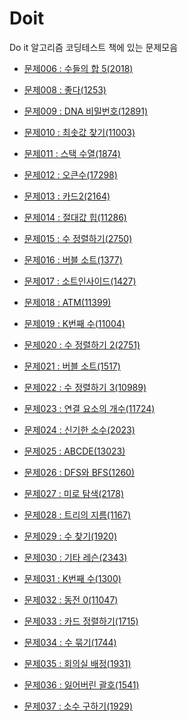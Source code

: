 Doit
==================
Do it 알고리즘 코딩테스트 책에 있는 문제모음


- [문제006 : 수들의 합 5(2018)](https://github.com/yoru4890/coding_test/blob/main/Doit/2018.md)
- [문제008 : 좋다(1253)](https://github.com/yoru4890/coding_test/blob/main/Doit/1253.md)
- [문제009 : DNA 비밀번호(12891)](https://github.com/yoru4890/coding_test/blob/main/Doit/12891.md)
- [문제010 : 최솟값 찾기(11003)](https://github.com/yoru4890/coding_test/blob/main/Doit/11003.md)
- [문제011 : 스택 수열(1874)](https://github.com/yoru4890/coding_test/blob/main/Doit/1874.md)
- [문제012 : 오큰수(17298)](https://github.com/yoru4890/coding_test/blob/main/Doit/17298.md)
- [문제013 : 카드2(2164)](https://github.com/yoru4890/coding_test/blob/main/Doit/2164.md)
- [문제014 : 절대값 힙(11286)](https://github.com/yoru4890/coding_test/blob/main/Doit/11286.md)
- [문제015 : 수 정렬하기(2750)](https://github.com/yoru4890/coding_test/blob/main/Doit/2750.md)
- [문제016 : 버블 소트(1377)](https://github.com/yoru4890/coding_test/blob/main/Doit/1377.md)
- [문제017 : 소트인사이드(1427)](https://github.com/yoru4890/coding_test/blob/main/Doit/1427.md)
- [문제018 : ATM(11399)](https://github.com/yoru4890/coding_test/blob/main/Doit/11399.md)
- [문제019 : K번째 수(11004)](https://github.com/yoru4890/coding_test/blob/main/Doit/11004.md)
- [문제020 : 수 정렬하기 2(2751)](https://github.com/yoru4890/coding_test/blob/main/Doit/2751.md)
- [문제021 : 버블 소트(1517)](https://github.com/yoru4890/coding_test/blob/main/Doit/1517.md)
- [문제022 : 수 정렬하기 3(10989)](https://github.com/yoru4890/coding_test/blob/main/Doit/10989.md)
- [문제023 : 연결 요소의 개수(11724)](https://github.com/yoru4890/coding_test/blob/main/Doit/11724.md)
- [문제024 : 신기한 소수(2023)](https://github.com/yoru4890/coding_test/blob/main/Doit/2023.md)
- [문제025 : ABCDE(13023)](https://github.com/yoru4890/coding_test/blob/main/Doit/13023.md)
- [문제026 : DFS와 BFS(1260)](https://github.com/yoru4890/coding_test/blob/main/Doit/1260.md)
- [문제027 : 미로 탐색(2178)](https://github.com/yoru4890/coding_test/blob/main/Doit/2178.md)
- [문제028 : 트리의 지름(1167)](https://github.com/yoru4890/coding_test/blob/main/Doit/1167.md)
- [문제029 : 수 찾기(1920)](https://github.com/yoru4890/coding_test/blob/main/Doit/1920.md)
- [문제030 : 기타 레슨(2343)](https://github.com/yoru4890/coding_test/blob/main/Doit/2343.md)
- [문제031 : K번째 수(1300)](https://github.com/yoru4890/coding_test/blob/main/Doit/1300.md)
- [문제032 : 동전 0(11047)](https://github.com/yoru4890/coding_test/blob/main/Doit/11047.md)
- [문제033 : 카드 정렬하기(1715)](https://github.com/yoru4890/coding_test/blob/main/Doit/1715.md)

- [문제034 : 수 묶기(1744)](https://github.com/yoru4890/coding_test/blob/main/Doit/1744.md)

- [문제035 : 회의실 배정(1931)](https://github.com/yoru4890/coding_test/blob/main/Doit/1931.md)

- [문제036 : 잃어버린 괄호(1541)](https://github.com/yoru4890/coding_test/blob/main/Doit/1541.md)

- [문제037 : 소수 구하기(1929)]()